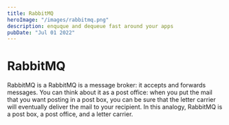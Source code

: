 ```yaml
---
title: RabbitMQ
heroImage: "/images/rabbitmq.png"
description: enquque and dequeue fast around your apps
pubDate: "Jul 01 2022"
---
```


# RabbitMQ

RabbitMQ is a RabbitMQ is a message broker: it accepts and forwards messages. You can think about it as a post office: when you put the mail that you want posting in a post box, you can be sure that the letter carrier will eventually deliver the mail to your recipient. In this analogy, RabbitMQ is a post box, a post office, and a letter carrier.
